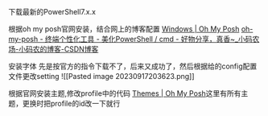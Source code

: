 下载最新的PowerShell7.x.x

根据oh my posh官网安装，结合网上的博客配置
[Windows | Oh My Posh](https://ohmyposh.dev/docs/installation/windows)
[oh-my-posh - 终端个性化工具 - 美化PowerShell / cmd - 好物分享，真香\~\_小码农场-小码农的博客-CSDN博客](https://blog.csdn.net/qq_21689457/article/details/129345662)

安装字体
先是按官方的指令下载不了，后来又成功了，然后根据给的config配置文件更改setting
![[Pasted image 20230917203623.png]]

根据官网安装主题,修改profile中的代码
[Themes | Oh My Posh](https://ohmyposh.dev/docs/themes)这里有所有主题，更换时把profile的id改一下就行